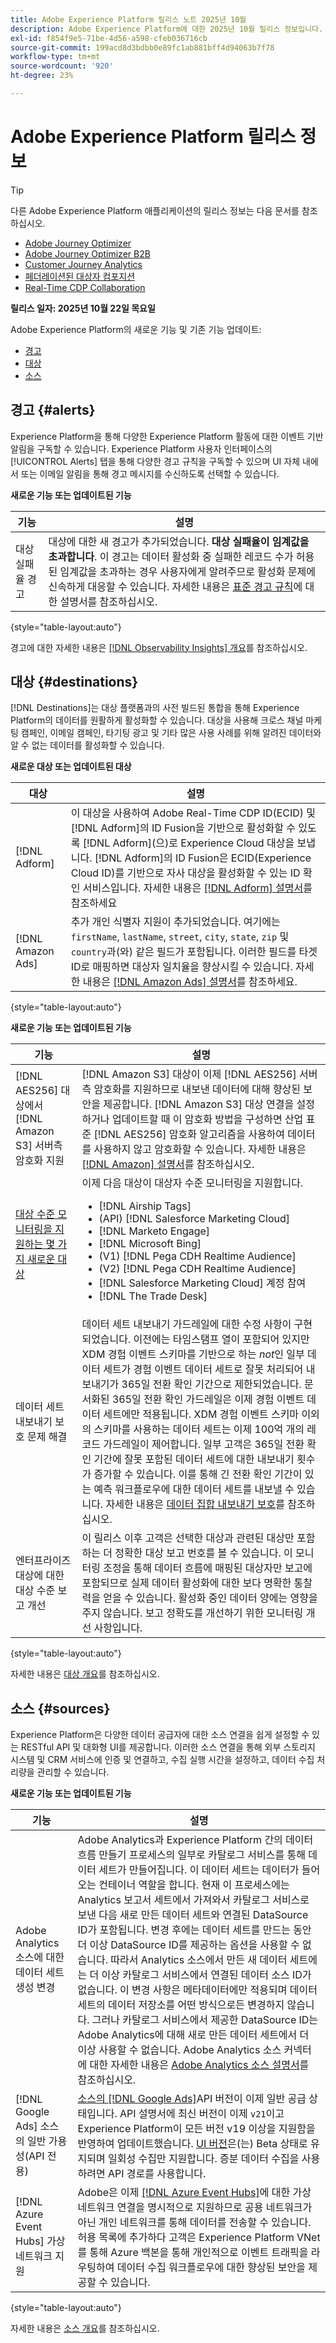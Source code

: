 ```yaml
---
title: Adobe Experience Platform 릴리스 노트 2025년 10월
description: Adobe Experience Platform에 대한 2025년 10월 릴리스 정보입니다.
exl-id: f854f9e5-71be-4d56-a598-cfeb036716cb
source-git-commit: 199acd8d3bdbb0e89fc1ab881bff4d94063b7f78
workflow-type: tm+mt
source-wordcount: '920'
ht-degree: 23%

---
```


# Adobe Experience Platform 릴리스 정보

>[!TIP]
>
>다른 Adobe Experience Platform 애플리케이션의 릴리스 정보는 다음 문서를 참조하십시오.
>
>- [Adobe Journey Optimizer](https://experienceleague.adobe.com/ko/docs/journey-optimizer/using/whats-new/release-notes)
>- [Adobe Journey Optimizer B2B](https://experienceleague.adobe.com/ko/docs/journey-optimizer-b2b/user/release-notes)
>- [Customer Journey Analytics](https://experienceleague.adobe.com/ko/docs/analytics-platform/using/releases/pre-release-notes)
>- [페더레이션된 대상자 컴포지션](https://experienceleague.adobe.com/ko/docs/federated-audience-composition/using/e-release-notes)
>- [Real-Time CDP Collaboration](https://experienceleague.adobe.com/ko/docs/real-time-cdp-collaboration/using/latest)

**릴리스 일자: 2025년 10월 22일 목요일**

Adobe Experience Platform의 새로운 기능 및 기존 기능 업데이트:

- [경고](#alerts)
- [대상](#destinations)
- [소스](#sources)

## 경고 {#alerts}

Experience Platform을 통해 다양한 Experience Platform 활동에 대한 이벤트 기반 알림을 구독할 수 있습니다. Experience Platform 사용자 인터페이스의 [!UICONTROL Alerts] 탭을 통해 다양한 경고 규칙을 구독할 수 있으며 UI 자체 내에서 또는 이메일 알림을 통해 경고 메시지를 수신하도록 선택할 수 있습니다.

**새로운 기능 또는 업데이트된 기능**

| 기능 | 설명 |
| --- | --- |
| 대상 실패율 경고 | 대상에 대한 새 경고가 추가되었습니다. **대상 실패율이 임계값을 초과합니다**. 이 경고는 데이터 활성화 중 실패한 레코드 수가 허용된 임계값을 초과하는 경우 사용자에게 알려주므로 활성화 문제에 신속하게 대응할 수 있습니다. 자세한 내용은 [표준 경고 규칙](../../observability/alerts/rules.md)에 대한 설명서를 참조하십시오. |

{style="table-layout:auto"}

경고에 대한 자세한 내용은 [[!DNL Observability Insights] 개요](../../observability/home.md)를 참조하십시오.

## 대상 {#destinations}

[!DNL Destinations]는 대상 플랫폼과의 사전 빌드된 통합을 통해 Experience Platform의 데이터를 원활하게 활성화할 수 있습니다. 대상을 사용해 크로스 채널 마케팅 캠페인, 이메일 캠페인, 타기팅 광고 및 기타 많은 사용 사례를 위해 알려진 데이터와 알 수 없는 데이터를 활성화할 수 있습니다.

**새로운 대상 또는 업데이트된 대상**

| 대상 | 설명 |
| --- | --- |
| [!DNL Adform] | 이 대상을 사용하여 Adobe Real-Time CDP ID(ECID) 및 [!DNL Adform]의 ID Fusion을 기반으로 활성화할 수 있도록 [!DNL Adform]&#x200B;(으)로 Experience Cloud 대상을 보냅니다. [!DNL Adform]의 ID Fusion은 ECID(Experience Cloud ID)를 기반으로 자사 대상을 활성화할 수 있는 ID 확인 서비스입니다. 자세한 내용은 [[!DNL Adform] 설명서](../../destinations/catalog/advertising/adform.md)를 참조하세요 |
| [!DNL Amazon Ads] | 추가 개인 식별자 지원이 추가되었습니다. 여기에는 `firstName`, `lastName`, `street`, `city`, `state`, `zip` 및 `country`과(와) 같은 필드가 포함됩니다. 이러한 필드를 타겟 ID로 매핑하면 대상자 일치율을 향상시킬 수 있습니다. 자세한 내용은 [[!DNL Amazon Ads] 설명서](../../destinations/catalog/advertising/amazon-ads.md)를 참조하세요. |

{style="table-layout:auto"}

**새로운 기능 또는 업데이트된 기능**

| 기능 | 설명 |
| --- | --- |
| [!DNL AES256] 대상에서 [!DNL Amazon S3] 서버측 암호화 지원 | [!DNL Amazon S3] 대상이 이제 [!DNL AES256] 서버측 암호화를 지원하므로 내보낸 데이터에 대해 향상된 보안을 제공합니다. [!DNL Amazon S3] 대상 연결을 설정하거나 업데이트할 때 이 암호화 방법을 구성하면 산업 표준 [!DNL AES256] 암호화 알고리즘을 사용하여 데이터를 사용하지 않고 암호화할 수 있습니다. 자세한 내용은 [[!DNL Amazon] 설명서](https://docs.aws.amazon.com/AmazonS3/latest/userguide/UsingEncryption.html)를 참조하십시오. |
| [대상 수준 모니터링을 지원하는 몇 가지 새로운 대상](../../dataflows/ui/monitor-destinations.md#audience-level-view) | 이제 다음 대상이 대상자 수준 모니터링을 지원합니다. <ul><li>[!DNL Airship Tags]</li><li>(API) [!DNL Salesforce Marketing Cloud]</li><li>[!DNL Marketo Engage]</li><li>[!DNL Microsoft Bing]</li><li>(V1) [!DNL Pega CDH Realtime Audience]</li><li>(V2) [!DNL Pega CDH Realtime Audience]</li><li>[!DNL Salesforce Marketing Cloud] 계정 참여</li><li>[!DNL The Trade Desk]</li></ul> |
| 데이터 세트 내보내기 보호 문제 해결 | 데이터 세트 내보내기 가드레일에 대한 수정 사항이 구현되었습니다. 이전에는 타임스탬프 열이 포함되어 있지만 XDM 경험 이벤트 스키마를 기반으로 하는 _not_&#x200B;인 일부 데이터 세트가 경험 이벤트 데이터 세트로 잘못 처리되어 내보내기가 365일 전환 확인 기간으로 제한되었습니다. 문서화된 365일 전환 확인 가드레일은 이제 경험 이벤트 데이터 세트에만 적용됩니다. XDM 경험 이벤트 스키마 이외의 스키마를 사용하는 데이터 세트는 이제 100억 개의 레코드 가드레일이 제어합니다. 일부 고객은 365일 전환 확인 기간에 잘못 포함된 데이터 세트에 대한 내보내기 횟수가 증가할 수 있습니다. 이를 통해 긴 전환 확인 기간이 있는 예측 워크플로우에 대한 데이터 세트를 내보낼 수 있습니다. 자세한 내용은 [데이터 집합 내보내기 보호](../../destinations/guardrails.md#dataset-exports)를 참조하십시오. |
| 엔터프라이즈 대상에 대한 대상 수준 보고 개선 | 이 릴리스 이후 고객은 선택한 대상과 관련된 대상만 포함하는 더 정확한 대상 보고 번호를 볼 수 있습니다. 이 모니터링 조정을 통해 데이터 흐름에 매핑된 대상자만 보고에 포함되므로 실제 데이터 활성화에 대한 보다 명확한 통찰력을 얻을 수 있습니다. 활성화 중인 데이터 양에는 영향을 주지 않습니다. 보고 정확도를 개선하기 위한 모니터링 개선 사항입니다. |

{style="table-layout:auto"}

자세한 내용은 [대상 개요](../../destinations/home.md)를 참조하십시오.

<!--
| [!DNL Snowflake Batch] (Limited availability) | Create a live [!DNL Snowflake] data share to receive daily audience updates directly as shared tables into your account. This integration is currently available for customer organizations provisioned in the VA7 region. |
| [!DNL Snowflake Streaming] (Limited availability) | Create a live [!DNL Snowflake] data share to receive streaming audience updates directly as shared tables into your account. This integration is currently available for customer organizations provisioned in the VA7 region. |
-->

## 소스 {#sources}

Experience Platform은 다양한 데이터 공급자에 대한 소스 연결을 쉽게 설정할 수 있는 RESTful API 및 대화형 UI를 제공합니다. 이러한 소스 연결을 통해 외부 스토리지 시스템 및 CRM 서비스에 인증 및 연결하고, 수집 실행 시간을 설정하고, 데이터 수집 처리량을 관리할 수 있습니다.

**새로운 기능 또는 업데이트된 기능**

| 기능 | 설명 |
| --- | --- |
| Adobe Analytics 소스에 대한 데이터 세트 생성 변경 | Adobe Analytics과 Experience Platform 간의 데이터 흐름 만들기 프로세스의 일부로 카탈로그 서비스를 통해 데이터 세트가 만들어집니다. 이 데이터 세트는 데이터가 들어오는 컨테이너 역할을 합니다. 현재 이 프로세스에는 Analytics 보고서 세트에서 가져와서 카탈로그 서비스로 보낸 다음 새로 만든 데이터 세트와 연결된 DataSource ID가 포함됩니다. 변경 후에는 데이터 세트를 만드는 동안 더 이상 DataSource ID를 제공하는 옵션을 사용할 수 없습니다. 따라서 Analytics 소스에서 만든 새 데이터 세트에는 더 이상 카탈로그 서비스에서 연결된 데이터 소스 ID가 없습니다. 이 변경 사항은 메타데이터에만 적용되며 데이터 세트의 데이터 저장소를 어떤 방식으로든 변경하지 않습니다. 그러나 카탈로그 서비스에서 제공한 DataSource ID는 Adobe Analytics에 대해 새로 만든 데이터 세트에서 더 이상 사용할 수 없습니다. Adobe Analytics 소스 커넥터에 대한 자세한 내용은 [Adobe Analytics 소스 설명서](../../sources/connectors/adobe-applications/analytics.md)를 참조하십시오. |
| [!DNL Google Ads] 소스의 일반 가용성(API 전용) | [ 소스의  [!DNL Google Ads]](../../sources/tutorials/api/create/advertising/ads.md)API 버전이 이제 일반 공급 상태입니다. API 설명서에 최신 버전이 이제 `v21`이고 Experience Platform이 모든 버전 v19 이상을 지원함을 반영하여 업데이트했습니다. [UI 버전](../../sources/tutorials/ui/create/advertising/ads.md)은(는) Beta 상태로 유지되며 일회성 수집만 지원합니다. 증분 데이터 수집을 사용하려면 API 경로를 사용합니다. |
| [!DNL Azure Event Hubs] 가상 네트워크 지원 | Adobe은 이제 [[!DNL Azure Event Hubs]](../../sources/connectors/cloud-storage/eventhub.md)에 대한 가상 네트워크 연결을 명시적으로 지원하므로 공용 네트워크가 아닌 개인 네트워크를 통해 데이터를 전송할 수 있습니다. 허용 목록에 추가하다 고객은 Experience Platform VNet를 통해 Azure 백본을 통해 개인적으로 이벤트 트래픽을 라우팅하여 데이터 수집 워크플로우에 대한 향상된 보안을 제공할 수 있습니다. |

{style="table-layout:auto"}

자세한 내용은 [소스 개요](../../sources/home.md)를 참조하십시오.

<!--
| Source | Description |
| --- | --- |
| [!BADGE Beta]{type=Informative} [!DNL Talon.one] sources for loyalty data | Use the [[!DNL Talon.One] sources](../../sources/connectors/loyalty/talon-one.md) to ingest batch and streaming loyalty data into Experience Platform. The connector supports streaming of profile data, transaction data, and loyalty data including points earned, points redeemed, points expired, and tier data. For more information, read the [!DNL Talon.One] [batch](../../sources/tutorials/ui/create/loyalty/talon-one-batch.md) and [streaming](../../sources/tutorials/ui/create/loyalty/talon-one-streaming.md) documentation. |
-->